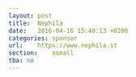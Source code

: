 ```yaml
---
layout: post
title:  Nephila
date:   2016-04-16 15:40:13 +0200
categories: sponsor
url:    https://www.nephila.it
section:    xsmall
tba: no
---
```


